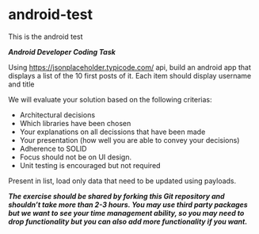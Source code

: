 # android-test
This is the android test
					
***Android Developer Coding Task***

Using https://jsonplaceholder.typicode.com/ api, build an android app that displays a list of the 10 first posts of it. Each item should display username and title	

We will evaluate your solution based on the following criterias:
 - Architectural decisions
 - Which libraries have been chosen
 - Your explanations on all decissions that have been made
 - Your presentation (how well you are able to convey your decisions)
 - Adherence to SOLID
 - Focus should not be on UI design.
 - Unit testing is encouraged but not required
 
Present in list, load only data that need to be updated using payloads.

***The exercise should be shared by forking this Git repository and shouldn’t take more than 2-3 hours. You may use third party packages but we want to see your time management ability, so you may need to drop functionality but you can also add more functionality if you want.***
